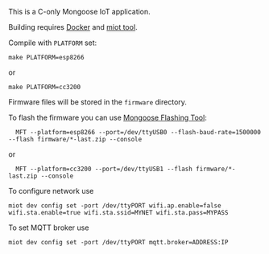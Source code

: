 This is a C-only Mongoose IoT application.

Building requires [Docker](https://docs.docker.com/engine/installation/) and
 [miot tool](https://mongoose-iot.com/software.html).

Compile with `PLATFORM` set:

```
make PLATFORM=esp8266
```
or

```
make PLATFORM=cc3200
```

Firmware files will be stored in the `firmware` directory.

To flash the firmware you can use [Mongoose Flashing Tool](https://github.com/cesanta/mft):

```
  MFT --platform=esp8266 --port=/dev/ttyUSB0 --flash-baud-rate=1500000 --flash firmware/*-last.zip --console
```
or
```
  MFT --platform=cc3200 --port=/dev/ttyUSB1 --flash firmware/*-last.zip --console
```

To configure network use

```
miot dev config set -port /dev/ttyPORT wifi.ap.enable=false wifi.sta.enable=true wifi.sta.ssid=MYNET wifi.sta.pass=MYPASS
```

To set MQTT broker use

```
miot dev config set -port /dev/ttyPORT mqtt.broker=ADDRESS:IP
```

